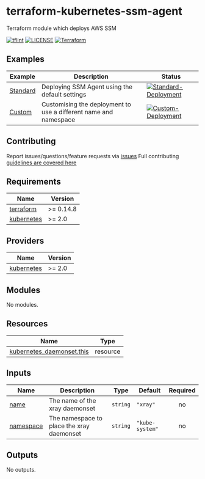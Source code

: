# terraform-kubernetes-ssm-agent

Terraform module which deploys AWS SSM

[![tflint](https://github.com/bailey84j/terraform-kubernetes-ssm-agent/actions/workflows/tflint.yml/badge.svg)](https://github.com/bailey84j/terraform-kubernetes-ssm-agent/actions/workflows/tflint.yml)
[![LICENSE](https://img.shields.io/github/license/bailey84j/terraform-kubernetes-ssm-agent)](https://github.com/bailey84j/terraform-kubernetes-ssm-agent/blob/master/LICENSE)
[![Terraform](https://img.shields.io/badge/tf->%3D0.14.8-blue.svg)](https://www.terraform.io/downloads)


## Examples

| Example | Description | Status|
|---------|-------------|-------|
| [Standard](https://github.com/bailey84j/terraform-kubernetes-ssm-agent/tree/master/examples/standard)| Deploying SSM Agent using the default settings|[![Standard-Deployment](https://github.com/bailey84j/terraform-kubernetes-ssm-agent/actions/workflows/standard-deployment.yml/badge.svg)](https://github.com/bailey84j/terraform-kubernetes-ssm-agent/actions/workflows/standard-deployment.yml) 
| [Custom](https://github.com/bailey84j/terraform-kubernetes-ssm-agent/tree/master/examples/custom)| Customising the deployment to use a different name and namespace| [![Custom-Deployment](https://github.com/bailey84j/terraform-kubernetes-ssm-agent/actions/workflows/custom-deployment.yml/badge.svg)](https://github.com/bailey84j/terraform-kubernetes-ssm-agent/actions/workflows/custom-deployment.yml)


## Contributing

Report issues/questions/feature requests via [issues](https://github.com/bailey84j/terraform-kubernetes-ssm-agent/issues/new)
Full contributing [guidelines are covered here](https://github.com/bailey84j/terraform-kubernetes-ssm-agent/blob/master/.github/CONTRIBUTING.md)

<!-- BEGIN_TF_DOCS -->
## Requirements

| Name | Version |
|------|---------|
| <a name="requirement_terraform"></a> [terraform](#requirement\_terraform) | >= 0.14.8 |
| <a name="requirement_kubernetes"></a> [kubernetes](#requirement\_kubernetes) | >= 2.0 |

## Providers

| Name | Version |
|------|---------|
| <a name="provider_kubernetes"></a> [kubernetes](#provider\_kubernetes) | >= 2.0 |

## Modules

No modules.

## Resources

| Name | Type |
|------|------|
| [kubernetes_daemonset.this](https://registry.terraform.io/providers/hashicorp/kubernetes/latest/docs/resources/daemonset) | resource |

## Inputs

| Name | Description | Type | Default | Required |
|------|-------------|------|---------|:--------:|
| <a name="input_name"></a> [name](#input\_name) | The name of the xray daemonset | `string` | `"xray"` | no |
| <a name="input_namespace"></a> [namespace](#input\_namespace) | The namespace to place the xray daemonset | `string` | `"kube-system"` | no |

## Outputs

No outputs.
<!-- END_TF_DOCS -->
